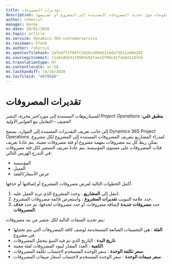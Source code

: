 ```yaml
---
title: تقديرات المصروفات
description: يوفر هذا الموضوع معلومات حول تحديد المصروفات المستندة إلى المشروع أو تقييمها.
author: ruhercul
manager: Annbe
ms.date: 10/01/2020
ms.topic: article
ms.service: dynamics-365-customerservice
ms.reviewer: kfend
ms.author: ruhercul
ms.openlocfilehash: 2afe4ff2f84fc5426c409e6314da73b11a4de281
ms.sourcegitcommit: 11a61db54119503e82faec5f99c4273e8d1247e5
ms.translationtype: HT
ms.contentlocale: ar-SA
ms.lasthandoff: 10/16/2020
ms.locfileid: "4070566"
---
```

# <a name="expense-estimates"></a>تقديرات المصروفات
_**ينطبق علي:** ‏‫Project Operations للسيناريوهات المستندة إلى مورد/غير مخزنة‬، ‏‫النشر الخفيف – التعامل مع الفواتير الأولية‬_

إلى جانب تعريف التقديرات المستندة إلى الموارد، يسمح Dynamics 365 Project Operations لمدراء المشاريع بتعريف المصروفات المستندة إلى المشروع لكل مشروع. يمكن ربط كل بند مصروفات بمهمة مشروع أو فئة مصروفات معينة. يتم عادةً تعريف فئات المصروفات على مستوى المؤسسة. يتم عادةً تعريف التسعير لكل فئة مصروفات في التدرج الهرمي التالي:

- المؤسسة
- العميل
- عرض الأسعار/العقد

أكمل الخطوات التالية لعرض مصروفات المشروع أو إضافتها أو حذفها.

1. انتقل إلى **المشاريع** ، وحدد المشروع الذي تريد العمل عليه.
2. حدد علامة التبويب **تقديرات المشروع** ، واستعرض قائمة مصروفات المشروع.
3. حدد **مصروفات جديدة** لإضافة مصروفات. أو حدد مصروفات لحذفها، ثم حدد **حذف المصروفات**.

يتم تحديد السمات التالية لكل عنصر من بند مصروفات:

- **الفئة** : هي التجميعات الشائعة المستخدمة لوصف كافة المصروفات التي يتم تحملها في مشروع.
- **تاريخ البدء** : التاريخ الذي تم فيه التنبؤ بتحمل المصروفات.
- **الكمية** : العدد المقدّر لبنود المصروفات لفئة معينة.
- **سعر تكلفة الوحدة** : سعر الوحدة المستخدم لاحتساب تكلفة المصروفات.
- **سعر مبيعات الوحدة** : سعر الوحدة المستخدم لاحتساب أسعار مبيعات المصروفات.

